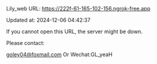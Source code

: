 Lily_web URL: https://222f-61-165-102-156.ngrok-free.app

Updated at: 2024-12-06 04:42:37

If you cannot open this URL, the server might be down.

Please contact: 

goley04@foxmail.com Or Wechat:GL_yeaH